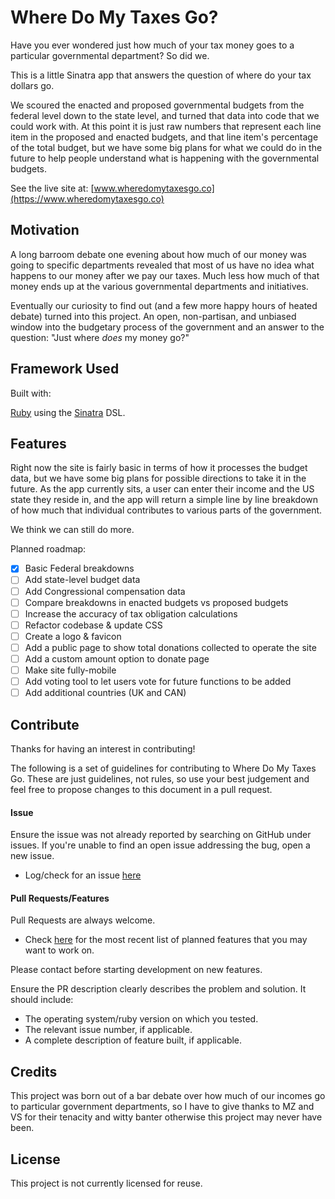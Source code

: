 # Where Do My Taxes Go?
Have you ever wondered just how much of your tax money goes to a particular governmental department? So did we.

This is a little Sinatra app that answers the question of where do your tax dollars go.

We scoured the enacted and proposed governmental budgets from the federal level down to the state level, and turned that data into code that we could work with. At this point it is just raw numbers that represent each line item in the proposed and enacted budgets, and that line item's percentage of the total budget, but we have some big plans for what we could do in the future to help people understand what is happening with the governmental budgets.

See the live site at: [www.wheredomytaxesgo.co](https://www.wheredomytaxesgo.co)

## Motivation
A long barroom debate one evening about how much of our money was going to specific departments revealed that most of us have no idea what happens to our money after we pay our taxes. Much less how much of that money ends up at the various governmental departments and initiatives.

Eventually our curiosity to find out (and a few more happy hours of heated debate) turned into this project. An open, non-partisan, and unbiased window into the budgetary process of the government and an answer to the question: "Just where *does* my money go?"

## Framework Used
Built with:

[Ruby](https://www.ruby-lang.org/en/) using the [Sinatra](http://sinatrarb.com/) DSL.

## Features
Right now the site is fairly basic in terms of how it processes the budget data, but we have some big plans for possible directions to take it in the future. As the app currently sits, a user can enter their income and the US state they reside in, and the app will return a simple line by line breakdown of how much that individual contributes to various parts of the government.

We think we can still do more.

Planned roadmap:
 - [x] Basic Federal breakdowns
 - [ ] Add state-level budget data
 - [ ] Add Congressional compensation data
 - [ ] Compare breakdowns in enacted budgets vs proposed budgets
 - [ ] Increase the accuracy of tax obligation calculations
 - [ ] Refactor codebase & update CSS
 - [ ] Create a logo & favicon
 - [ ] Add a public page to show total donations collected to operate the site
 - [ ] Add a custom amount option to donate page
 - [ ] Make site fully-mobile
 - [ ] Add voting tool to let users vote for future functions to be added
 - [ ] Add additional countries (UK and CAN)

## Contribute
Thanks for having an interest in contributing!

The following is a set of guidelines for contributing to Where Do My Taxes Go. These are just guidelines, not rules, so use your best judgement and feel free to propose changes to this document in a pull request.

#### Issue
Ensure the issue was not already reported by searching on GitHub under issues. If you're unable to find an open issue addressing the bug, open a new issue.
- Log/check for an issue [here](https://github.com/jwhitish/wheredomytaxesgo/issues)

#### Pull Requests/Features
Pull Requests are always welcome.
- Check [here](https://www.wheredomytaxesgo.co/about#roadmap) for the most recent list of planned features that you may want to work on.

Please contact before starting development on new features.

Ensure the PR description clearly describes the problem and solution. It should include:

- The operating system/ruby version on which you tested.
- The relevant issue number, if applicable.
- A complete description of feature built, if applicable.

## Credits
This project was born out of a bar debate over how much of our incomes go to particular government departments, so I have to give thanks to MZ and VS for their tenacity and witty banter otherwise this project may never have been.

## License
This project is not currently licensed for reuse.
